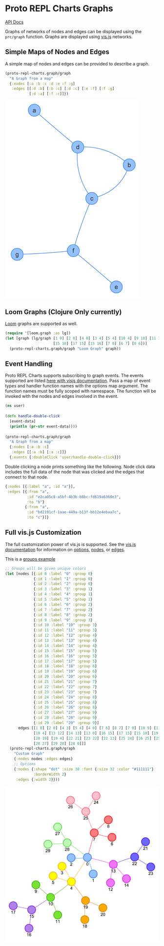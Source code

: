 # Proto REPL Charts Graphs

[API Docs](http://jasongilman.github.io/proto-repl-charts/proto-repl-charts.graph.html)

Graphs of networks of nodes and edges can be displayed using the `prc/graph` function. Graphs are displayed using [vis.js](http://visjs.org/) networks.

## Simple Maps of Nodes and Edges

A simple map of nodes and edges can be provided to describe a graph.

```Clojure
(proto-repl-charts.graph/graph
  "A Graph from a map"
  {:nodes [:a :b :c :d :e :f :g]
   :edges [[:d :b] [:b :c] [:d :c] [:e :f] [:f :g]
           [:d :a] [:f :c]]})
```

![map graph](https://github.com/jasongilman/proto-repl-charts/raw/master/examples/map_graph.png)

## Loom Graphs (Clojure Only currently)

[Loom](https://github.com/aysylu/loom) graphs are supported as well.

```Clojure
(require '[loom.graph :as lg])
(let [graph (lg/graph [1 0] [2 0] [4 0] [3 4] [5 4] [10 4] [9 10] [11 10]
                      [15 10] [17 15] [15 16] [7 0] [6 7] [8 6])]
  (proto-repl-charts.graph/graph "Loom Graph" graph))
```

## Event Handling

Proto REPL Charts supports subscribing to graph events. The events supported are listed [here with visjs documentation](http://visjs.org/docs/network/#Events). Pass a map of event types and handler function names with the options map argument. The function names must be fully scoped with namespace. The function will be invoked with the nodes and edges involved in the event.

```Clojure
(ns user)

(defn handle-double-click
  [event-data]
  (println (pr-str event-data))))

(proto-repl-charts.graph/graph
  "A Graph from a map"
  {:nodes [:a :b :c]
   :edges [[:a :b] [:a :c]]}
  {:events {:doubleClick 'user/handle-double-click}})
```

Double clicking a node prints something like the following. Node click data includes the full data of the node that was clicked and the edges that connect to that node.

```Clojure
{:nodes [{:label "a", :id "a"}],
 :edges [{:from "a",
          :id "e2ca05c8-a5bf-4b3b-b8bc-fd619a6360e3",
          :to "b"}
         {:from "a",
          :id "bd2191cf-1aae-449a-b13f-bb12e4ebaa7c",
          :to "c"}]}
```


## Full vis.js Customization

The full customization power of vis.js is supported. See the [vis.js documentation](http://visjs.org/docs/network/) for information on [options](http://visjs.org/docs/network/), [nodes]( http://visjs.org/docs/network/nodes.html), or [edges](http://visjs.org/docs/network/edges.html).

This is a [groups example](http://visjs.org/examples/network/nodeStyles/groups.html)

```Clojure
;; Groups will be given unique colors
(let [nodes [{:id 0 :label "0" :group 0}
             {:id 1 :label "1" :group 0}
             {:id 2 :label "2" :group 0}
             {:id 3 :label "3" :group 1}
             {:id 4 :label "4" :group 1}
             {:id 5 :label "5" :group 1}
             {:id 6 :label "6" :group 2}
             {:id 7 :label "7" :group 2}
             {:id 8 :label "8" :group 2}
             {:id 9 :label "9" :group 3}
             {:id 10 :label "10" :group 3}
             {:id 11 :label "11" :group 3}
             {:id 12 :label "12" :group 4}
             {:id 13 :label "13" :group 4}
             {:id 14 :label "14" :group 4}
             {:id 15 :label "15" :group 5}
             {:id 16 :label "16" :group 5}
             {:id 17 :label "17" :group 5}
             {:id 18 :label "18" :group 6}
             {:id 19 :label "19" :group 6}
             {:id 20 :label "20" :group 6}
             {:id 21 :label "21" :group 7}
             {:id 22 :label "22" :group 7}
             {:id 23 :label "23" :group 7}
             {:id 24 :label "24" :group 8}
             {:id 25 :label "25" :group 8}
             {:id 26 :label "26" :group 8}
             {:id 27 :label "27" :group 9}
             {:id 28 :label "28" :group 9}
             {:id 29 :label "29" :group 9}]
      edges [[1 0] [2 0] [4 3] [5 4] [4 0] [7 6] [8 7] [7 0] [10 9] [11 10]
             [10 4] [13 12] [14 13] [13 0] [16 15] [17 15] [15 10] [19 18]
             [20 19] [19 4] [22 21] [23 22] [22 13] [25 24] [26 25] [25 7]
             [28 27] [29 28] [28 0]]]
  (proto-repl-charts.graph/graph
    "Custom Graph"
    {:nodes nodes :edges edges}
    ;; Options
    {:nodes {:shape "dot" :size 30 :font {:size 32 :color "#111111"}
             :borderWidth 2}
     :edges {:width 2}}))
```

![custom graph](https://github.com/jasongilman/proto-repl-charts/raw/master/examples/custom_graph.png)
